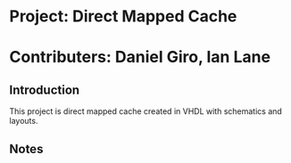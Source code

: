 # Project: Direct Mapped Cache
# Contributers: Daniel Giro, Ian Lane
## Introduction
This project is direct mapped cache created in VHDL with schematics and layouts.

## Notes
